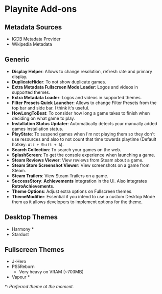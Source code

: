 # Playnite Add-ons

## Metadata Sources

- IGDB Metadata Provider
- Wikipedia Metadata

## Generic

- **Display Helper**: Allows to change resolution, refresh rate and primary display.
- **DuplicateHider**: To not show duplicate games.
- **Extra Metadata Fullscreen Mode Loader**: Logos and videos in supported themes.
- **Extra Metadata Loader**: Logos and videos in supported themes.
- **Filter Presets Quick Launcher**: Allows to change Filter Presets from the top bar and side bar. I think it's useful.
- **HowLongToBeat**: To consider how long a game takes to finish when deciding on what game to play.
- **Installation Status Updater**: Automatically detects your manually added games installation status.
- **PlayState**: To suspend games when I'm not playing them so they don't use resources and also to not count that time towards playtime (Default hotkey: `Alt + Shift + A`).
- **Search Collection**: To search your games on the web.
- **SplashScreen**: To get the console experience when launching a game.
- **Steam Reviews Viewer**: View reviews from Steam about a game.
- **Steam Store Screenshot Viewer**: View screenshots on a game from Steam.
- **Steam Trailers**: View Steam Trailers on a game.
- **SuccessStory**: **Achievements** integration in the UI. Also integrates **RetroAchievements**.
- **Theme Options**: Adjust extra options on Fullscreen themes.
- **ThemeModifier**: Essential if you intend to use a custom Desktop Mode them as it allows developers to implement options for the theme.

## Desktop Themes

- Harmony \*
- Stardust

## Fullscreen Themes

- J-Hero
- PS5Reborn
  - Very heavy on VRAM (~700MB)
- Vapour \*

_\*: Preferred theme at the moment._
